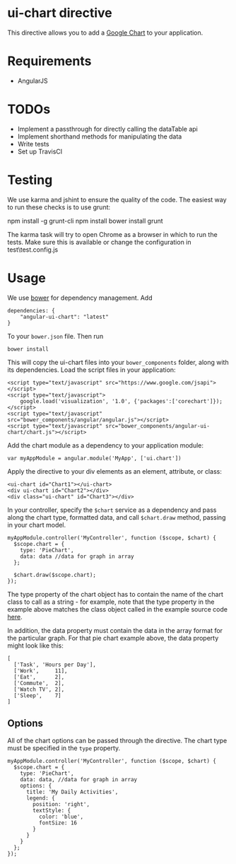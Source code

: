 # ui-chart directive

This directive allows you to add a [Google Chart](https://developers.google.com/chart/) to your application.

# Requirements

- AngularJS

# TODOs

- Implement a passthrough for directly calling the dataTable api
- Implement shorthand methods for manipulating the data
- Write tests
- Set up TravisCI

# Testing

We use karma and jshint to ensure the quality of the code. The easiest way to run these checks is to use grunt:

npm install -g grunt-cli npm install bower install grunt

The karma task will try to open Chrome as a browser in which to run the tests. Make sure this is available or change the configuration in test\test.config.js

# Usage

We use [bower](http://twitter.github.com/bower/) for dependency management.  Add

    dependencies: {
        "angular-ui-chart": "latest"
    }

To your `bower.json` file. Then run

    bower install

This will copy the ui-chart files into your `bower_components` folder, along with its dependencies. Load the script files in your application:

    <script type="text/javascript" src="https://www.google.com/jsapi"></script>
    <script type="text/javascript">
        google.load('visualization', '1.0', {'packages':['corechart']});
    </script>
    <script type="text/javascript" src="bower_components/angular/angular.js"></script>
    <script type="text/javascript" src="bower_components/angular-ui-chart/chart.js"></script>

Add the chart module as a dependency to your application module:

    var myAppModule = angular.module('MyApp', ['ui.chart'])

Apply the directive to your div elements as an element, attribute, or class:

    <ui-chart id="Chart1"></ui-chart>
    <div ui-chart id="Chart2"></div>
    <div class="ui-chart" id="Chart3"></div>

In your controller, specify the `$chart` service as a dependency and pass along the chart type, formatted data, and call `$chart.draw` method, passing in your chart model.

    myAppModule.controller('MyController', function ($scope, $chart) {
      $scope.chart = {
        type: 'PieChart',
        data: data //data for graph in array
      };

      $chart.draw($scope.chart);
    });

The type property of the chart object has to contain the name of the chart class to call as a string - for example, note that the type property in the example above matches the class object called in the example source code [here](https://google-developers.appspot.com/chart/interactive/docs/gallery/piechart).

In addition, the data property must contain the data in the array format for the particular graph.  For that pie chart example above, the data property might look like this:

    [
      ['Task', 'Hours per Day'],
      ['Work',     11],
      ['Eat',      2],
      ['Commute',  2],
      ['Watch TV', 2],
      ['Sleep',    7]
    ]

## Options

All of the chart options can be passed through the directive.  The chart type must be specified in the `type` property.

    myAppModule.controller('MyController', function ($scope, $chart) {
      $scope.chart = {
        type: 'PieChart',
        data: data, //data for graph in array
        options: {
          title: 'My Daily Activities',
          legend: {
            position: 'right',
            textStyle: {
              color: 'blue',
              fontSize: 16
            }
          }
        }
      };
    });